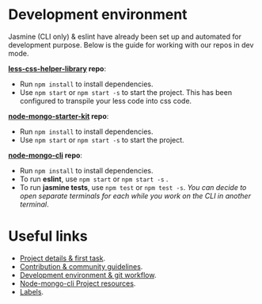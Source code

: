 # Development environment
Jasmine (CLI only) & eslint have already been set up and automated for development purpose. Below is the guide for working with our repos in dev mode.

**[less-css-helper-library](https://github.com/code-collabo/less-css-helper-library) repo**:
* Run `npm install` to install dependencies.
* Use `npm start` or `npm start -s` to start the project. This has been configured to transpile your less code into css code.

**[node-mongo-starter-kit](https://github.com/code-collabo/node-mongo-starter-kit) repo**:
* Run `npm install` to install dependencies.
* Use `npm start` or `npm start -s` to start the project.

**[node-mongo-cli](https://github.com/code-collabo/node-mongo-cli) repo**:
* Run `npm install` to install dependencies.
* To run **eslint**, use `npm start` or `npm start -s` .
* To run **jasmine tests**, use `npm test` or `npm test -s`.
_You can decide to open separate terminals for each while you work on the CLI in another terminal_.


# Useful links
* [Project details & first task](https://github.com/code-collabo/node-mongo-cli/issues/1).
* [Contribution & community guidelines](https://github.com/code-collabo/node-mongo-docs/issues/3).
* [Development environment & git workflow](https://github.com/code-collabo/node-mongo-docs/issues/2).
* [Node-mongo-cli Project resources](https://github.com/code-collabo/node-mongo-docs/issues/1). 
* [Labels](https://github.com/code-collabo/node-mongo-docs/issues/4).
